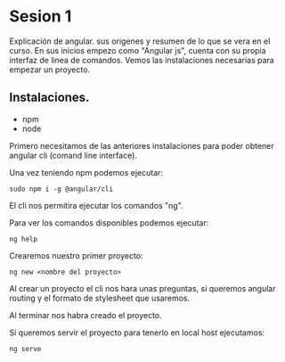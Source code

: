 # Sesion 1
Explicación de angular. sus origenes y resumen de lo que se vera en el curso.
En sus inicios empezo como "Angular js", cuenta con su propia interfaz de  linea de comandos. Vemos las instalaciones necesarias para empezar un proyecto.

## Instalaciones.

- npm
- node

Primero necesitamos de las anteriores instalaciones para poder obtener angular cli (comand line interface).

Una vez teniendo npm podemos ejecutar:
```
sudo npm i -g @angular/cli
```

El cli nos permitira ejecutar los comandos "ng".

Para ver los comandos disponibles podemos ejecutar:
```
ng help
```

Crearemos nuestro primer proyecto:
```
ng new <nombre del proyecto>
```

Al crear un proyecto el cli nos hara unas preguntas, si queremos angular routing y el formato de stylesheet que usaremos.

Al terminar nos habra creado el proyecto.

Si queremos servir el proyecto para tenerlo en local host ejecutamos:
```
ng serve
```


